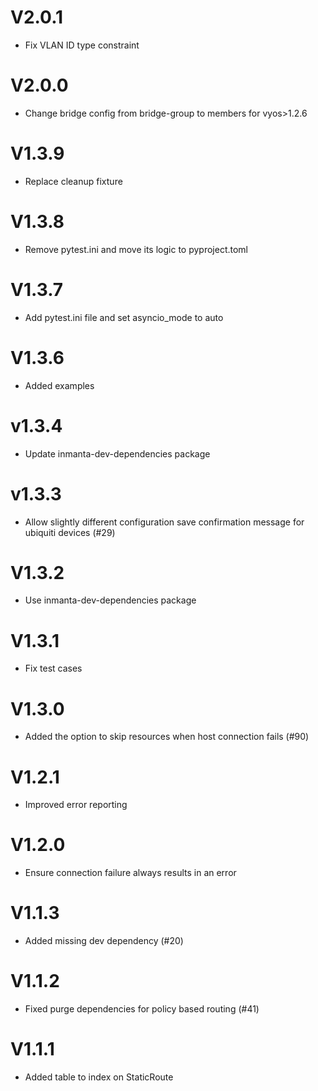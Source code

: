 # V2.0.1
- Fix VLAN ID type constraint

# V2.0.0
- Change bridge config from bridge-group to members for vyos>1.2.6

# V1.3.9
- Replace cleanup fixture

# V1.3.8
- Remove pytest.ini and move its logic to pyproject.toml

# V1.3.7
- Add pytest.ini file and set asyncio_mode to auto

# V1.3.6
- Added examples

# v1.3.4
- Update inmanta-dev-dependencies package

# v1.3.3
- Allow slightly different configuration save confirmation message for ubiquiti devices (#29)

# V1.3.2
- Use inmanta-dev-dependencies package

# V1.3.1
- Fix test cases

# V1.3.0
- Added the option to skip resources when host connection fails (#90)

# V1.2.1
- Improved error reporting

# V1.2.0
- Ensure connection failure always results in an error

# V1.1.3
- Added missing dev dependency (#20)

# V1.1.2
- Fixed purge dependencies for policy based routing (#41)

# V1.1.1
- Added table to index on StaticRoute
